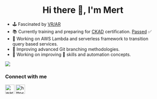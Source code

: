 <h1 align="center">Hi there 👋, I'm Mert</h1>

- :joystick: Fascinated by [VR/AR](https://aframe.io/)
- 📚 Currently training and preparing for [CKAD](https://www.cncf.io/certification/ckad/) certification. [Passed](https://www.credly.com/earner/earned/badge/3e2dc0ff-0ada-4d0b-b3fa-10fec47c5ce0) ✅
- 🤖 Working on AWS Lambda and serverless framework to transition query based services.
- 🌳 Improving advanced Git branching methodologies.
- 🔨 Working on improving 🐍 skills and automation concepts. 

![](https://snipboard.io/y0gv3a.jpg)

### Connect with me
<p align="left">
<a href="https://dev.to/warns" target="blank"><img align="center" src="https://cdn.jsdelivr.net/npm/simple-icons@3.0.1/icons/dev-dot-to.svg" alt="warns" height="30" width="30" /></a>
<a href="https://www.linkedin.com/in/mert-alnuaimi/" target="blank"><img align="center" src="https://cdn.jsdelivr.net/npm/simple-icons@3.0.1/icons/linkedin.svg" alt="https://www.linkedin.com/in/mert-alnuaimi-8885b1a4" height="30" width="30" /></a>
</p>

<!-- ### Hi there! I'm Mert  👋

- 🔭 I’m currently learning and working on GitHub Action to create workflows to deploy Microservices on Kubernetes Clusters.
- 🌱 I’m currently learning and researching industry standard automation and security best practices. 
- 💬 Learning and improving Git branching methodologies.
- 🔨 Working on improving 🐍 knowledge and automation concepts. 

![](https://snipboard.io/y0gv3a.jpg)
-->

<!--
**Warns/warns** is a ✨ _special_ ✨ repository because its `README.md` (this file) appears on your GitHub profile.

Here are some ideas to get you started:

- 👯 I’m looking to collaborate on ...
- 🤔 I’m looking for help with ...
- 💬 Ask me about ...
- 📫 How to reach me: ...
- 😄 Pronouns: ...
- ⚡ Fun fact: ...
--> 
